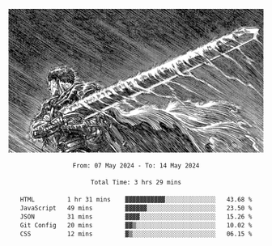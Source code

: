 <!-- Profile image -->
<p align="center">
 <img src="assets/bpD2ohb.png" width="1080px">
</p>
<!-- Profile image end -->

<div align="center">
<!--START_SECTION:waka-->

```txt
From: 07 May 2024 - To: 14 May 2024

Total Time: 3 hrs 29 mins

HTML         1 hr 31 mins    ▓▓▓▓▓▓▓▓▓▓▓░░░░░░░░░░░░░░   43.68 %
JavaScript   49 mins         ▓▓▓▓▓▓░░░░░░░░░░░░░░░░░░░   23.50 %
JSON         31 mins         ▓▓▓▓░░░░░░░░░░░░░░░░░░░░░   15.26 %
Git Config   20 mins         ▓▓▒░░░░░░░░░░░░░░░░░░░░░░   10.02 %
CSS          12 mins         ▓▒░░░░░░░░░░░░░░░░░░░░░░░   06.15 %
```

<!--END_SECTION:waka-->
</div>
